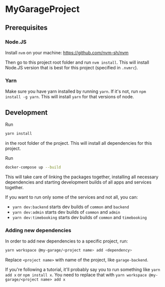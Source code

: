 # MyGarageProject

## Prerequisites

### Node.JS

Install `nvm` on your machine:
https://github.com/nvm-sh/nvm

Then go to this project root folder and run `nvm install`.
This will install Node.JS version that is best for this project (specified in `.nvmrc`).

### Yarn

Make sure you have yarn installed by running `yarn`. If it's not, run `npm install -g yarn`.
This will install `yarn` for that versions of node.

## Development

Run

```sh
yarn install
```

in the root folder of the project. This will install all dependencies for this project.

Run

```sh
docker-compose up --build
```

This will take care of linking the packages together, installing all necessary dependencies and starting development builds of all apps and services together.

If you want to run only some of the services and not all, you can:

- `yarn dev:backend` starts dev builds of `common` and `backend`
- `yarn dev:admin` starts dev builds of `common` and `admin`
- `yarn dev:timebooking` starts dev builds of `common` and `timebooking`

### Adding new dependencies

In order to add new dependencies to a specific project, run:

```sh
yarn workspace @my-garage/<project name> add <dependency>
```

Replace `<project name>` with name of the project, like `garage-backend`.

If you're following a tutorial, it'll probably say you to run something like `yarn add x` or `npm install x`.
You need to replace that with `yarn workspace @my-garage/<project name> add x`
